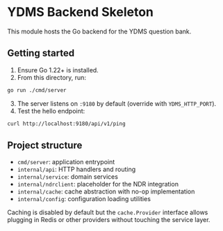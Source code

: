 # YDMS Backend Skeleton

This module hosts the Go backend for the YDMS question bank.

## Getting started

1. Ensure Go 1.22+ is installed.
2. From this directory, run:

```bash
go run ./cmd/server
```

3. The server listens on `:9180` by default (override with `YDMS_HTTP_PORT`).
4. Test the hello endpoint:

```bash
curl http://localhost:9180/api/v1/ping
```

## Project structure

- `cmd/server`: application entrypoint
- `internal/api`: HTTP handlers and routing
- `internal/service`: domain services
- `internal/ndrclient`: placeholder for the NDR integration
- `internal/cache`: cache abstraction with no-op implementation
- `internal/config`: configuration loading utilities

Caching is disabled by default but the `cache.Provider` interface allows plugging
in Redis or other providers without touching the service layer.
